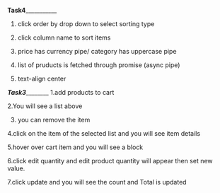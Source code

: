 __________________Task4_____________________________

1. click order by drop down to select sorting type

2. click column name to sort items

3. price has currency pipe/ category has uppercase pipe

4. list of pruducts is fetched through promise (async pipe)

5. text-align center

___________________Task3___________________________
1.add products to cart

2.You will see a list above

3. you can remove the item

4.click on the item of the selected list and you will see item details

5.hover over cart item and you will see a block

6.click edit quantity and edit product quantity will appear then set new value. 

7.click update and you will see the count and Total is updated
